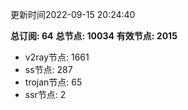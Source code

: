 更新时间2022-09-15 20:24:40

**总订阅: 64**
**总节点: 10034**
**有效节点: 2015**
- v2ray节点: 1661
- ss节点: 287
- trojan节点: 65
- ssr节点: 2
